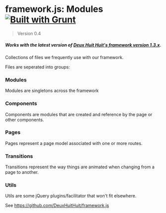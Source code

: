 # framework.js: Modules [![Built with Grunt](https://cdn.gruntjs.com/builtwith.png)](http://gruntjs.com/)

> Version 0.4

##### Works with the latest version of [Deux Huit Huit's framework version 1.3.x](https://github.com/DeuxHuitHuit/framework.js).

Collections of files we frequently use with our framework.

Files are seperated into groups:

### Modules

Modules are singletons across the framework

### Components

Components are modules that are created and reference by the page or other components.

### Pages

Pages represent a page model associated with one or more routes.

### Transitions

Transitions represent the way things are animated when changing from a page to another.

### Utils

Utils are some jQuery plugins/facilitator that won't fit elsewhere.

See <https://github.com/DeuxHuitHuit/framework.js>